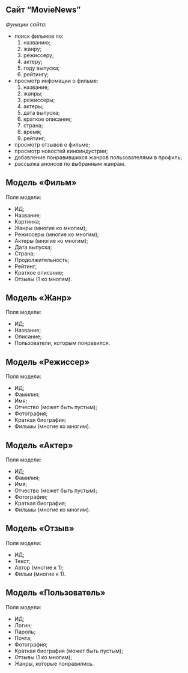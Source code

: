 ## Cайт “MovieNews”
*Функции сайта:*
-   поиск фильмов по:
    1.  названию;     
    2.  жанру;   
    3.  режиссеру;  
    4.  актеру;
    5.  году выпуска;
    6.  рейтингу;       
-   просмотр инфомации о фильме:
    1.  название;    
    2.  жанры;
    3.  режиссеры;
    4.  актеры;
    5.  дата выпуска;
    6.  краткое описание;    
    7.  страна; 
    8.  время; 
    9.  рейтинг; 
-   просмотр отзывов о фильме;
-   просмотр новостей киноиндустрии;
-   добавление понравившихся жанров пользователями в профиль;
-   рассылка анонсов по выбранным жанрам.

## Модель «Фильм»

Поля модели:
-   ИД;  
-   Название;  
-   Картинка;  
-   Жанры (многие ко многим); 
-   Режиссеры (многие ко многим);  
-   Актеры (многие ко многим);
-   Дата выпуска;
-   Страна;  
-   Продолжительность;
-   Рейтинг;
-   Краткое описание; 
-   Отзывы (1 ко многим).

## Модель «Жанр»

Поля модели:
-   ИД;
-   Название;    
-   Описание;
-   Пользователи, которым понравился.

## Модель «Режиссер»

Поля модели:
-   ИД;   
-   Фамилия;   
-   Имя;
-   Отчество (может быть пустым);
-   Фотография;
-   Краткая биография;
-   Фильмы (многие ко многим).

## Модель «Актер»

Поля модели:
-   ИД;   
-   Фамилия;    
-   Имя; 
-   Отчество (может быть пустым);    
-   Фотография;    
-   Краткая биография;    
-   Фильмы (многие ко многим).

## Модель «Отзыв»

Поля модели:
-   ИД;    
-   Текст;    
-   Автор (многие к 1);    
-   Фильм (многие к 1).

## Модель «Пользователь»

Поля модели:
-   ИД;    
-   Логин;    
-   Пароль; 
-   Почта; 
-   Фотография;    
-   Краткая биография (может быть пустым);    
-   Отзывы (1 ко многим);
-   Жанры, которые понравились.
